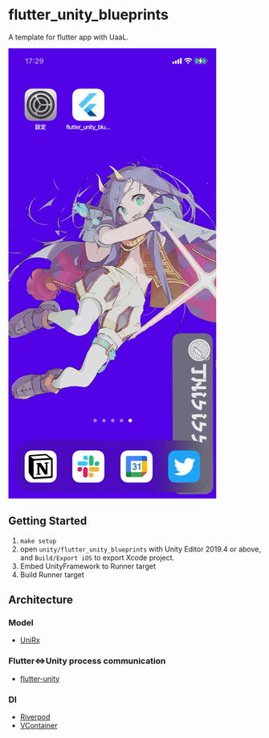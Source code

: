 # flutter_unity_blueprints

A template for flutter app with UaaL.

[![Image from Gyazo](./doc/sample.gif)](https://gyazo.com/17a4ad8ed820a9f994a5add52b85757f)

## Getting Started

1. `make setup`
1. open `unity/flutter_unity_blueprints` with Unity Editor 2019.4 or above, and `Build/Export iOS` to export Xcode project.
1. Embed UnityFramework to Runner target
1. Build Runner target

## Architecture
### Model
- [UniRx](https://github.com/neuecc/UniRx)
### Flutter<=>Unity process communication 
- [flutter-unity](https://github.com/gatari/flutter-unity)
### DI
- [Riverpod](https://riverpod.dev/)
- [VContainer](https://github.com/hadashiA/VContainer)

